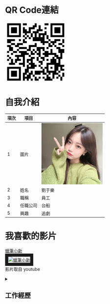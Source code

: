 # QR Code連結

<img src="exported_qrcode_image_600.png" width="200" height="200">

# 自我介紹

|項次|項目|內容|
|-----|------|------|
|1 |圖片|<img src="1235.jpg" width="200" hignt="300">|
|2 | 姓名 |劉于樂|
|3 | 職稱 |員工|
|4 |任職公司 |台船|  
|5 |興趣 |追劇|  


# 我喜歡的影片

<a href="https://www.youtube.com/watch?v=J1ty54g-VeQ" target="_blank">蠟筆小新</a><br>
<a href="http://www.youtube.com/watch?feature=player_embedded&v=J1ty54g-VeQ" target="_blank"><img src="http://img.youtube.com/vi/J1ty54g-VeQ/0.jpg" 
alt="蠟筆小新" width="400" height="250" border="10" /></a>
<br>影片取自 youtube


<details>
<summary>

## 工作經歷

</summary>
(一)、 餐飲業：咖哩大叔，2020年3月~2022年6月<br>
(二)、 重工業：台灣造船股份有限公司，2021年8月至今<br>

  
(三)、 認識台船<br>
物聯網應用<br>
|台船簡介：| CSBC設立於1973年11月7日，為台灣最大的造船公司，總部位於高雄，在基隆和高雄設有2個造船廠, 並設立台北辦公室就近服務客戶與船東。CSBC公司提供各種產品和服務，如商船、海軍艦艇與公務船建造和商維、大型鋼結構和機械製造、海上工程製造、組裝、運輸、吊裝、商維和其他核心業務項目等|
|---------|---------------------------------------------------------------------------------|
|業務範圍：| CSBC銷售市場涵蓋歐、亞、非、美洲，並與船東及客戶維繫良好的業務關係，產品品質和技術深得船東及客戶肯定|
|主要業務：| CSBC現階段營運定位於商船製造與維修、海軍艦艇與公務船製造與維修、離岸風電海工業務三大範疇，為航運業、國防與海工事業發展提供強力的支持，並為國家經濟做出貢獻.未來並將朝向海洋事業集團目標邁進|
|台船精神：| CSBC追求永續經營，並致力推動公司治理及履行以“傳承造船，守護海洋”為主軸之企業社會責任|
</details>
